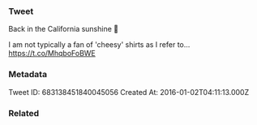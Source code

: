 ### Tweet
Back in the California sunshine 🙆

I am not typically a fan of 'cheesy' shirts as I refer to… https://t.co/MhqboFoBWE

### Metadata
Tweet ID: 683138451840045056
Created At: 2016-01-02T04:11:13.000Z

### Related

